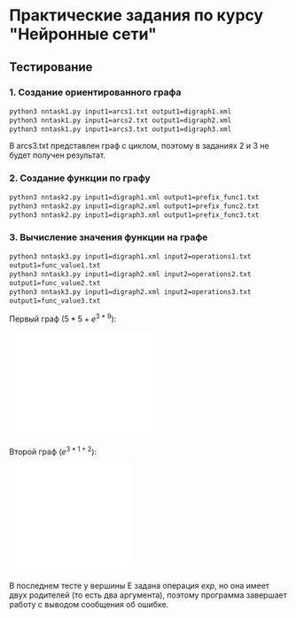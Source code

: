 # Практические задания по курсу "Нейронные сети"
## Тестирование
### 1. Создание ориентированного графа 
```
python3 nntask1.py input1=arcs1.txt output1=digraph1.xml
python3 nntask1.py input1=arcs2.txt output1=digraph2.xml
python3 nntask1.py input1=arcs3.txt output1=digraph3.xml
```
В arcs3.txt представлен граф с циклом, поэтому в заданиях 2 и 3 не будет получен результат.
### 2. Создание функции по графу
```
python3 nntask2.py input1=digraph1.xml output1=prefix_func1.txt
python3 nntask2.py input1=digraph2.xml output1=prefix_func2.txt
python3 nntask2.py input1=digraph3.xml output1=prefix_func3.txt
```

### 3. Вычисление значения функции на графе
```
python3 nntask3.py input1=digraph1.xml input2=operations1.txt output1=func_value1.txt
python3 nntask3.py input1=digraph2.xml input2=operations2.txt output1=func_value2.txt
python3 nntask3.py input1=digraph2.xml input2=operations3.txt output1=func_value3.txt
```
Первый граф ($5 * 5 + e^{3 * 9}$):

![](https://github.com/unins000exe/NI/blob/main/img/wtest1.png)

Второй граф ($e^{3 * 1 + 2}$):

![](https://github.com/unins000exe/NI/blob/main/img/wtest2.png)

В последнем тесте у вершины E задана операция $exp$, но она имеет двух родителей (то есть два аргумента), поэтому программа завершает работу с выводом сообщения об ошибке.
